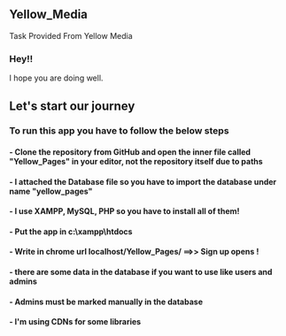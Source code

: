 ## Yellow_Media

Task Provided From Yellow Media

### Hey!!

I hope you are doing well.

## Let's start our journey

### To run this app you have to follow the below steps

#### - Clone the repository from GitHub and open the inner file called "Yellow_Pages" in your editor, not the repository itself due to paths
#### - I attached the Database file so you have to import the database under name "yellow_pages"
#### - I use XAMPP, MySQL, PHP so you have to install all of them!
#### - Put the app in c:\xampp\htdocs
#### - Write in chrome url localhost/Yellow_Pages/ ==>> Sign up opens !
#### - there are some data in the database if you want to use like users and admins
#### - Admins must be marked manually in the database
#### - I'm using CDNs for some libraries
